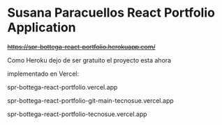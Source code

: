 # Susana Paracuellos React Portfolio Application

~~https://spr-bottega-react-portfolio.herokuapp.com/~~ 

Como Heroku dejo de ser gratuito el proyecto esta ahora

implementado en Vercel:

spr-bottega-react-portfolio.vercel.app


spr-bottega-react-portfolio-git-main-tecnosue.vercel.app


spr-bottega-react-portfolio-tecnosue.vercel.app
